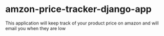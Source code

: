 # amzon-price-tracker-django-app
This application will keep track of your product price on amazon and will email you when they are low 
